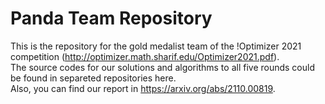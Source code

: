 # Panda Team Repository
This is the repository for the gold medalist team of the !Optimizer 2021 competition (http://optimizer.math.sharif.edu/Optimizer2021.pdf).  
The source codes for our solutions and algorithms to all five rounds could be found in separeted repositories here.  
Also, you can find our report in https://arxiv.org/abs/2110.00819.
